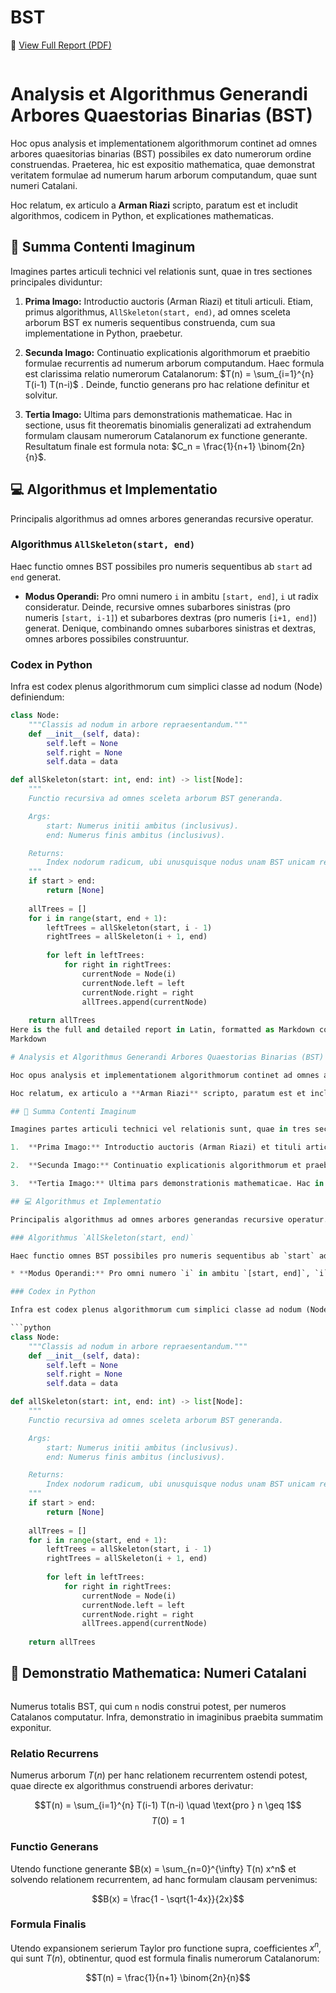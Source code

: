 # BST

📄 [View Full Report (PDF)](AllSkeleton_BTS.pdf)

<img align= "center" str= "https://github.com/chevil-dev/AllSkeleton_BST/images/00.png" width= "300">

# Analysis et Algorithmus Generandi Arbores Quaestorias Binarias (BST)

Hoc opus analysis et implementationem algorithmorum continet ad omnes arbores quaesitorias binarias (BST) possibiles ex dato numerorum ordine construendas. Praeterea, hic est expositio mathematica, quae demonstrat veritatem formulae ad numerum harum arborum computandum, quae sunt numeri Catalani.

Hoc relatum, ex articulo a **Arman Riazi** scripto, paratum est et includit algorithmos, codicem in Python, et explicationes mathematicas.

## 📝 Summa Contenti Imaginum

Imagines partes articuli technici vel relationis sunt, quae in tres sectiones principales dividuntur:

1.  **Prima Imago:** Introductio auctoris (Arman Riazi) et tituli articuli. Etiam, primus algorithmus, `AllSkeleton(start, end)`, ad omnes sceleta arborum BST ex numeris sequentibus construenda, cum sua implementatione in Python, praebetur.

2.  **Secunda Imago:** Continuatio explicationis algorithmorum et praebitio formulae recurrentis ad numerum arborum computandum. Haec formula est clarissima relatio numerorum Catalanorum: $T(n) = \sum_{i=1}^{n} T(i-1) T(n-i)$ . Deinde, functio generans pro hac relatione definitur et solvitur.

3.  **Tertia Imago:** Ultima pars demonstrationis mathematicae. Hac in sectione, usus fit theorematis binomialis generalizati ad extrahendum formulam clausam numerorum Catalanorum ex functione generante. Resultatum finale est formula nota: $C_n = \frac{1}{n+1} \binom{2n}{n}$.

## 💻 Algorithmus et Implementatio

Principalis algorithmus ad omnes arbores generandas recursive operatur.

### Algorithmus `AllSkeleton(start, end)`

Haec functio omnes BST possibiles pro numeris sequentibus ab `start` ad `end` generat.

* **Modus Operandi:** Pro omni numero `i` in ambitu `[start, end]`, `i` ut radix consideratur. Deinde, recursive omnes subarbores sinistras (pro numeris `[start, i-1]`) et subarbores dextras (pro numeris `[i+1, end]`) generat. Denique, combinando omnes subarbores sinistras et dextras, omnes arbores possibiles construuntur.

### Codex in Python

Infra est codex plenus algorithmorum cum simplici classe ad nodum (Node) definiendum:

```python
class Node:
    """Classis ad nodum in arbore repraesentandum."""
    def __init__(self, data):
        self.left = None
        self.right = None
        self.data = data

def allSkeleton(start: int, end: int) -> list[Node]:
    """
    Functio recursiva ad omnes sceleta arborum BST generanda.

    Args:
        start: Numerus initii ambitus (inclusivus).
        end: Numerus finis ambitus (inclusivus).

    Returns:
        Index nodorum radicum, ubi unusquisque nodus unam BST unicam repraesentat.
    """
    if start > end:
        return [None]
    
    allTrees = []
    for i in range(start, end + 1):
        leftTrees = allSkeleton(start, i - 1)
        rightTrees = allSkeleton(i + 1, end)
        
        for left in leftTrees:
            for right in rightTrees:
                currentNode = Node(i)
                currentNode.left = left
                currentNode.right = right
                allTrees.append(currentNode)
                
    return allTrees
Here is the full and detailed report in Latin, formatted as Markdown code for a GitHub README. This version is more comprehensive and includes all the explanations, code, and mathematical formulas from the original Persian content, but translated into Latin.
Markdown

# Analysis et Algorithmus Generandi Arbores Quaestorias Binarias (BST)

Hoc opus analysis et implementationem algorithmorum continet ad omnes arbores quaesitorias binarias (BST) possibiles ex dato numerorum ordine construendas. Praeterea, hic est expositio mathematica, quae demonstrat veritatem formulae ad numerum harum arborum computandum, quae sunt numeri Catalani.

Hoc relatum, ex articulo a **Arman Riazi** scripto, paratum est et includit algorithmos, codicem in Python, et explicationes mathematicas.

## 📝 Summa Contenti Imaginum

Imagines partes articuli technici vel relationis sunt, quae in tres sectiones principales dividuntur:

1.  **Prima Imago:** Introductio auctoris (Arman Riazi) et tituli articuli. Etiam, primus algorithmus, `AllSkeleton(start, end)`, ad omnes sceleta arborum BST ex numeris sequentibus construenda, cum sua implementatione in Python, praebetur.

2.  **Secunda Imago:** Continuatio explicationis algorithmorum et praebitio formulae recurrentis ad numerum arborum computandum. Haec formula est clarissima relatio numerorum Catalanorum: $T(n) = \sum_{i=1}^{n} T(i-1) T(n-i)$ . Deinde, functio generans pro hac relatione definitur et solvitur.

3.  **Tertia Imago:** Ultima pars demonstrationis mathematicae. Hac in sectione, usus fit theorematis binomialis generalizati ad extrahendum formulam clausam numerorum Catalanorum ex functione generante. Resultatum finale est formula nota: $C_n = \frac{1}{n+1} \binom{2n}{n}$.

## 💻 Algorithmus et Implementatio

Principalis algorithmus ad omnes arbores generandas recursive operatur.

### Algorithmus `AllSkeleton(start, end)`

Haec functio omnes BST possibiles pro numeris sequentibus ab `start` ad `end` generat.

* **Modus Operandi:** Pro omni numero `i` in ambitu `[start, end]`, `i` ut radix consideratur. Deinde, recursive omnes subarbores sinistras (pro numeris `[start, i-1]`) et subarbores dextras (pro numeris `[i+1, end]`) generat. Denique, combinando omnes subarbores sinistras et dextras, omnes arbores possibiles construuntur.

### Codex in Python

Infra est codex plenus algorithmorum cum simplici classe ad nodum (Node) definiendum:

```python
class Node:
    """Classis ad nodum in arbore repraesentandum."""
    def __init__(self, data):
        self.left = None
        self.right = None
        self.data = data

def allSkeleton(start: int, end: int) -> list[Node]:
    """
    Functio recursiva ad omnes sceleta arborum BST generanda.

    Args:
        start: Numerus initii ambitus (inclusivus).
        end: Numerus finis ambitus (inclusivus).

    Returns:
        Index nodorum radicum, ubi unusquisque nodus unam BST unicam repraesentat.
    """
    if start > end:
        return [None]
    
    allTrees = []
    for i in range(start, end + 1):
        leftTrees = allSkeleton(start, i - 1)
        rightTrees = allSkeleton(i + 1, end)
        
        for left in leftTrees:
            for right in rightTrees:
                currentNode = Node(i)
                currentNode.left = left
                currentNode.right = right
                allTrees.append(currentNode)
                
    return allTrees
```

## 📐 Demonstratio Mathematica: Numeri Catalani

<img align= "center" str= "https://github.com/chevil-dev/AllSkeleton_BST/images/01.png" width= "300">

Numerus totalis BST, qui cum `n` nodis construi potest, per numeros Catalanos computatur. Infra, demonstratio in imaginibus praebita summatim exponitur.

### Relatio Recurrens

Numerus arborum $T(n)$ per hanc relationem recurrentem ostendi potest, quae directe ex algorithmus construendi arbores derivatur:

$$T(n) = \sum_{i=1}^{n} T(i-1) T(n-i) \quad \text{pro } n \geq 1$$
$$T(0) = 1$$

### Functio Generans

Utendo functione generante $B(x) = \sum_{n=0}^{\infty} T(n) x^n$ et solvendo relationem recurrentem, ad hanc formulam clausam pervenimus:

$$B(x) = \frac{1 - \sqrt{1-4x}}{2x}$$

### Formula Finalis

Utendo expansionem serierum Taylor pro functione supra, coefficientes $x^n$, qui sunt $T(n)$, obtinentur, quod est formula finalis numerorum Catalanorum:

$$T(n) = \frac{1}{n+1} \binom{2n}{n}$$
